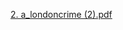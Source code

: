 [2. a_londoncrime (2).pdf](https://github.com/mattgevercer/Computing-and-Machine-Learning-for-Economics/files/7636472/2.a_londoncrime.2.pdf)
